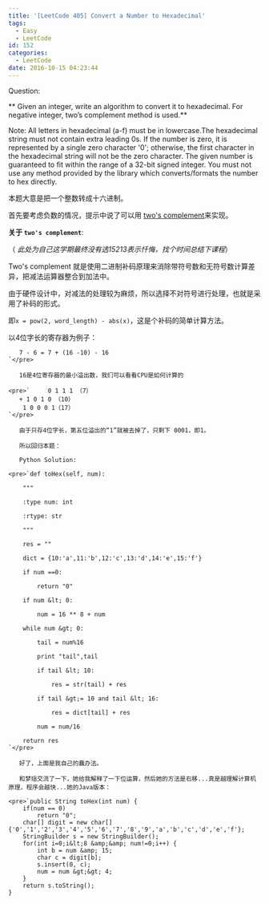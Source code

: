```yaml
---
title: '[LeetCode 405] Convert a Number to Hexadecimal'
tags:
  - Easy
  - LeetCode
id: 152
categories:
  - LeetCode
date: 2016-10-15 04:23:44
---
```


Question:

 ** Given an integer, write an algorithm to convert it to hexadecimal. For negative integer, two’s complement method is used.**

Note:
All letters in hexadecimal (a-f) must be in lowercase.The hexadecimal string must not contain extra leading 0s. 
If the number is zero, it is represented by a single zero character '0'; otherwise, the first character in the hexadecimal string will not be the zero character.
The given number is guaranteed to fit within the range of a 32-bit signed integer.
You must not use any method provided by the library which converts/formats the number to hex directly.

本题大意是把一个整数转成十六进制。

首先要考虑负数的情况，提示中说了可以用  [two's complement](https://en.wikipedia.org/wiki/Two%27s_complement)来实现。

**关于 `two's complement`**:

（ _此处为自己这学期最终没有选15213表示忏悔，找个时间总结下课程_）

   Two's complement 就是使用二进制补码原理来消除带符号数和无符号数计算差异，把减法运算器整合到加法中。

   由于硬件设计中，对减法的处理较为麻烦，所以选择不对符号进行处理，也就是采用了补码的形式。

   即`x = pow(2, word_length) - abs(x)`，这是个补码的简单计算方法。

   以4位字长的寄存器为例子：

       7 - 6 = 7 + (16 -10) - 16 
    `</pre>

       16是4位寄存器的最小溢出数，我们可以看看CPU是如何计算的

    <pre>`     0 1 1 1 （7）
       + 1 0 1 0 （10）
        1 0 0 0 1（17）
    `</pre>

       由于只存4位字长，第五位溢出的“1”就被去掉了，只剩下 0001，即1。

       所以回归本题：

       Python Solution:

    <pre>`def toHex(self, num):

        """

        :type num: int

        :rtype: str

        """

        res = ""

        dict = {10:'a',11:'b',12:'c',13:'d',14:'e',15:'f'}

        if num ==0:

            return "0"

        if num &lt; 0:

            num = 16 ** 8 + num

        while num &gt; 0:

            tail = num%16

            print "tail",tail

            if tail &lt; 10:

                res = str(tail) + res

            if tail &gt;= 10 and tail &lt; 16:

                res = dict[tail] + res

            num = num/16

        return res
    `</pre>

       好了，上面是我自己的蠢办法。

       和梦瑶交流了一下，她给我解释了一下位运算，然后她的方法是右移...真是越理解计算机原理，程序会越快...她的Java版本：

    <pre>`public String toHex(int num) {
        if(num == 0)
            return "0";
        char[] digit = new char[]       {'0','1','2','3','4','5','6','7','8','9','a','b','c','d','e','f'};
        StringBuilder s = new StringBuilder();
        for(int i=0;i&lt;8 &amp;&amp; num!=0;i++) {
            int b = num &amp; 15;
            char c = digit[b];
            s.insert(0, c);
            num = num &gt;&gt; 4;
        }
        return s.toString();
    }
    